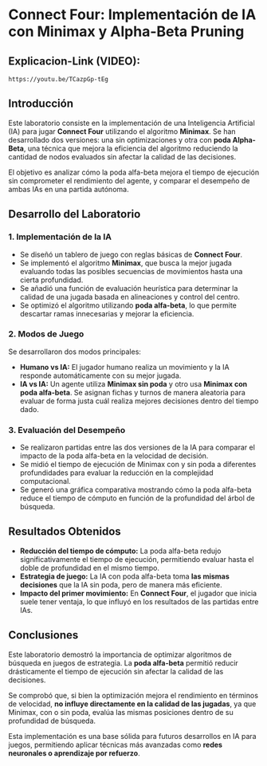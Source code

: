 # Connect Four: Implementación de IA con Minimax y Alpha-Beta Pruning

## Explicacion-Link  (VIDEO):
```
https://youtu.be/TCazpGp-tEg
```

## Introducción
Este laboratorio consiste en la implementación de una Inteligencia Artificial (IA) para jugar **Connect Four** utilizando el algoritmo **Minimax**. Se han desarrollado dos versiones: una sin optimizaciones y otra con **poda Alpha-Beta**, una técnica que mejora la eficiencia del algoritmo reduciendo la cantidad de nodos evaluados sin afectar la calidad de las decisiones.

El objetivo es analizar cómo la poda alfa-beta mejora el tiempo de ejecución sin comprometer el rendimiento del agente, y comparar el desempeño de ambas IAs en una partida autónoma.

## Desarrollo del Laboratorio
### 1. Implementación de la IA
- Se diseñó un tablero de juego con reglas básicas de **Connect Four**.
- Se implementó el algoritmo **Minimax**, que busca la mejor jugada evaluando todas las posibles secuencias de movimientos hasta una cierta profundidad.
- Se añadió una función de evaluación heurística para determinar la calidad de una jugada basada en alineaciones y control del centro.
- Se optimizó el algoritmo utilizando **poda alfa-beta**, lo que permite descartar ramas innecesarias y mejorar la eficiencia.

### 2. Modos de Juego
Se desarrollaron dos modos principales:
- **Humano vs IA:** El jugador humano realiza un movimiento y la IA responde automáticamente con su mejor jugada.
- **IA vs IA:** Un agente utiliza **Minimax sin poda** y otro usa **Minimax con poda alfa-beta**. Se asignan fichas y turnos de manera aleatoria para evaluar de forma justa cuál realiza mejores decisiones dentro del tiempo dado.

### 3. Evaluación del Desempeño
- Se realizaron partidas entre las dos versiones de la IA para comparar el impacto de la poda alfa-beta en la velocidad de decisión.
- Se midió el tiempo de ejecución de Minimax con y sin poda a diferentes profundidades para evaluar la reducción en la complejidad computacional.
- Se generó una gráfica comparativa mostrando cómo la poda alfa-beta reduce el tiempo de cómputo en función de la profundidad del árbol de búsqueda.

## Resultados Obtenidos
- **Reducción del tiempo de cómputo:** La poda alfa-beta redujo significativamente el tiempo de ejecución, permitiendo evaluar hasta el doble de profundidad en el mismo tiempo.
- **Estrategia de juego:** La IA con poda alfa-beta toma **las mismas decisiones** que la IA sin poda, pero de manera más eficiente.
- **Impacto del primer movimiento:** En **Connect Four**, el jugador que inicia suele tener ventaja, lo que influyó en los resultados de las partidas entre IAs.

## Conclusiones
Este laboratorio demostró la importancia de optimizar algoritmos de búsqueda en juegos de estrategia. La **poda alfa-beta** permitió reducir drásticamente el tiempo de ejecución sin afectar la calidad de las decisiones.

Se comprobó que, si bien la optimización mejora el rendimiento en términos de velocidad, **no influye directamente en la calidad de las jugadas**, ya que Minimax, con o sin poda, evalúa las mismas posiciones dentro de su profundidad de búsqueda.

Esta implementación es una base sólida para futuros desarrollos en IA para juegos, permitiendo aplicar técnicas más avanzadas como **redes neuronales o aprendizaje por refuerzo**.

